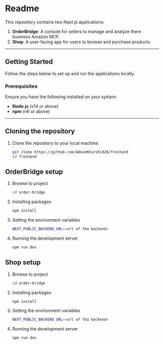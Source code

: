 # Readme

This repository contains two Next.js applications:

1. **OrderBridge**: A console for sellers to manage and analyze there business Amazon MCF.
2. **Shop**: A user-facing app for users to browse and purchase products.

---

## Getting Started

Follow the steps below to set up and run the applications locally.

### Prerequisites

Ensure you have the following installed on your system:
- **Node.js** (v14 or above)
- **npm** (v6 or above)

---

## Cloning the repository

1. Clone the repository to your local machine:

   ```bash
   git clone https://github.com/AdnanKhurshid26/frontend
   cd frontend

## OrderBridge setup

1. Browse to project
   ```bash
   cd order-bridge

2. Installing packages
   ```bash
   npm install

3. Setting the environment variables
     ```bash
     NEXT_PUBLIC_BACKEND_URL=<url of tha backend>

4. Running the development server
   ```bash
   npm run dev


## Shop setup

1. Browse to project
   ```bash
   cd order-bridge

2. Installing packages
   ```bash
   npm install

3. Setting the environment variables
     ```bash
     NEXT_PUBLIC_BACKEND_URL=<url of tha backend>

4. Running the development server
   ```bash
   npm run dev

